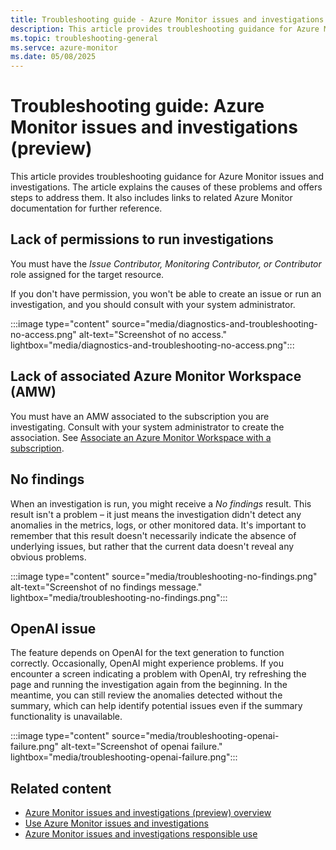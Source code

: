 ```yaml
---
title: Troubleshooting guide - Azure Monitor issues and investigations (preview)
description: This article provides troubleshooting guidance for Azure Monitor issues and investigations. The article explains the causes of these problems and offers steps to address them. It also includes links to related Azure Monitor documentation for further reference.
ms.topic: troubleshooting-general
ms.servce: azure-monitor
ms.date: 05/08/2025
---
```


# Troubleshooting guide: Azure Monitor issues and investigations (preview)

This article provides troubleshooting guidance for Azure Monitor issues and investigations. The article explains the causes of these problems and offers steps to address them. It also includes links to related Azure Monitor documentation for further reference.

## Lack of permissions to run investigations

You must have the *Issue Contributor, Monitoring Contributor, or Contributor* role assigned for the target resource.

If you don't have permission, you won't be able to create an issue or run an investigation, and you should consult with your system administrator.

:::image type="content" source="media/diagnostics-and-troubleshooting-no-access.png" alt-text="Screenshot of no access." lightbox="media/diagnostics-and-troubleshooting-no-access.png":::

## Lack of associated Azure Monitor Workspace (AMW)
You must have an AMW associated to the subscription you are investigating. Consult with your system administrator to create the association. See [Associate an Azure Monitor Workspace with a subscription](aiops-issue-and-investigation-how-to.md#associate-an-amw-in-the-azure-portal).

## No findings

When an investigation is run, you might receive a *No findings* result. This result isn't a problem – it just means the investigation didn't detect any anomalies in the metrics, logs, or other monitored data. It's important to remember that this result doesn't necessarily indicate the absence of underlying issues, but rather that the current data doesn't reveal any obvious problems.

:::image type="content" source="media/troubleshooting-no-findings.png" alt-text="Screenshot of no findings message." lightbox="media/troubleshooting-no-findings.png":::

## OpenAI issue

The feature depends on OpenAI for the text generation to function correctly. Occasionally, OpenAI might experience problems. If you encounter a screen indicating a problem with OpenAI, try refreshing the page and running the investigation again from the beginning. In the meantime, you can still review the anomalies detected without the summary, which can help identify potential issues even if the summary functionality is unavailable.

:::image type="content" source="media/troubleshooting-openai-failure.png" alt-text="Screenshot of openai failure." lightbox="media/troubleshooting-openai-failure.png":::

## Related content

- [Azure Monitor issues and investigations (preview) overview](aiops-issue-and-investigation-overview.md)
- [Use Azure Monitor issues and investigations](aiops-issue-and-investigation-how-to.md)
- [Azure Monitor issues and investigations responsible use](aiops-issue-and-investigation-responsible-use.md)
